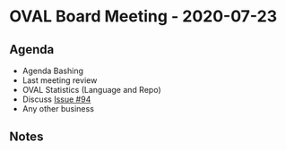 # OVAL Board Meeting - 2020-07-23
## Agenda
- Agenda Bashing
- Last meeting review
- OVAL Statistics (Language and Repo)
- Discuss [Issue #94](https://github.com/OVAL-Community/OVAL/issues/94)
- Any other business

## Notes
